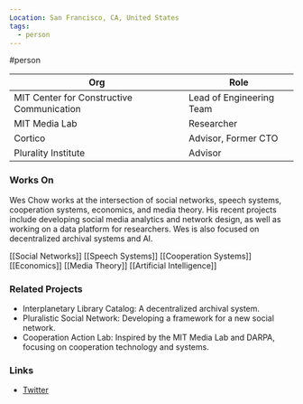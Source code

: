```yaml
---
Location: San Francisco, CA, United States
tags:
  - person
---
```

#person

| Org                                    | Role                                                                       |
| -------------------------------------- | -------------------------------------------------------------------------- |
| MIT Center for Constructive Communication | Lead of Engineering Team                                                    |
| MIT Media Lab                          | Researcher                                                                  |
| Cortico                                | Advisor, Former CTO                                                         |
| Plurality Institute                                | Advisor                                                         |

### Works On

Wes Chow works at the intersection of social networks, speech systems, cooperation systems, economics, and media theory. His recent projects include developing social media analytics and network design, as well as working on a data platform for researchers. Wes is also focused on decentralized archival systems and AI.

[[Social Networks]]
[[Speech Systems]]
[[Cooperation Systems]]
[[Economics]]
[[Media Theory]]
[[Artificial Intelligence]]

### Related Projects

- Interplanetary Library Catalog: A decentralized archival system.
- Pluralistic Social Network: Developing a framework for a new social network.
- Cooperation Action Lab: Inspired by the MIT Media Lab and DARPA, focusing on cooperation technology and systems.

### Links

- [Twitter](https://twitter.com/weschow)
